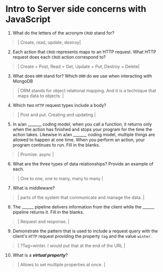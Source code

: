 # Intro to Server side concerns with JavaScript
01. What do the letters of the acronym `CRUD` stand for?

  > | Create, read, update, destroy|

02. Each action that `CRUD` represents maps to an HTTP request. What HTTP request does each `CRUD` action correspond to?

  > | Create = Post, Read = Get, Update = Put, Destroy = Delete|

03. What does `ORM` stand for? Which `ORM` do we use when interacting with MongoDB

  > | ORM stands for object relational mapping. And it is a technique that maps data to objects.  |

04. Which two `HTTP` request types include a body?

  > | Post and put. Creating and updating |

05. In a/an _______ coding model, when you call a function, it returns only when the action has finished and stops your program for the time the action takes. Likewise in a/an _______ coding model, multiple things are allowed to happen at one time. When you perform an action, your program continues to run.  Fill in the blanks.

  > | Promise. async |

06. What are the three types of data relationships? Provide an example of each.

  > | One to one, one to many, many to many |

07. What is middleware?

  > | parts of the system that communicate and manage the data. |

08. The ______ pipeline delivers information from the client while the ______ pipeline returns it. Fill in the blanks. 

  > | Request and response. |

09. Demonstrate the pattern that is used to include a request query with the client's `HTTP` request providing the property `tag` and the value `winter`.

  > | ?Tag=winter. I would put that at the end of the URL |

10. What is a ***virtual property***?

  > | Allows to set multiple properties at once. |
